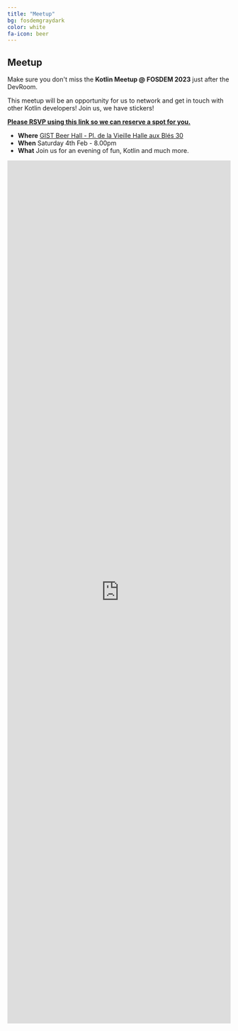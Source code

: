 ```yaml
---
title: "Meetup"
bg: fosdemgraydark
color: white
fa-icon: beer
---
```


## Meetup

Make sure you don't miss the **Kotlin Meetup @ FOSDEM 2023** just after the DevRoom.

This meetup will be an opportunity for us to network and get in touch with other Kotlin developers! Join us, we have stickers!

<strong><a href="https://forms.gle/5kcbThZcRaGK1wUi8">Please RSVP using this link so we can reserve a spot for you.</a></strong>

* **Where** [GIST Beer Hall - Pl. de la Vieille Halle aux Blés 30](https://goo.gl/maps/hpUh8ZaAerjHqtiD9)
* **When** Saturday 4th Feb - 8.00pm
* **What** Join us for an evening of fun, Kotlin and much more.

<iframe src="https://www.google.com/maps/embed?pb=!1m14!1m8!1m3!1d10077.245697997272!2d4.352024!3d50.8439171!3m2!1i1024!2i768!4f13.1!3m3!1m2!1s0x0%3A0x93c1018bb70e0c45!2sGIST!5e0!3m2!1sen!2suk!4v1674420698110!5m2!1sen!2suk" width="100%" height="50%" style="border:0;" allowfullscreen="" loading="lazy" referrerpolicy="no-referrer-when-downgrade"></iframe>